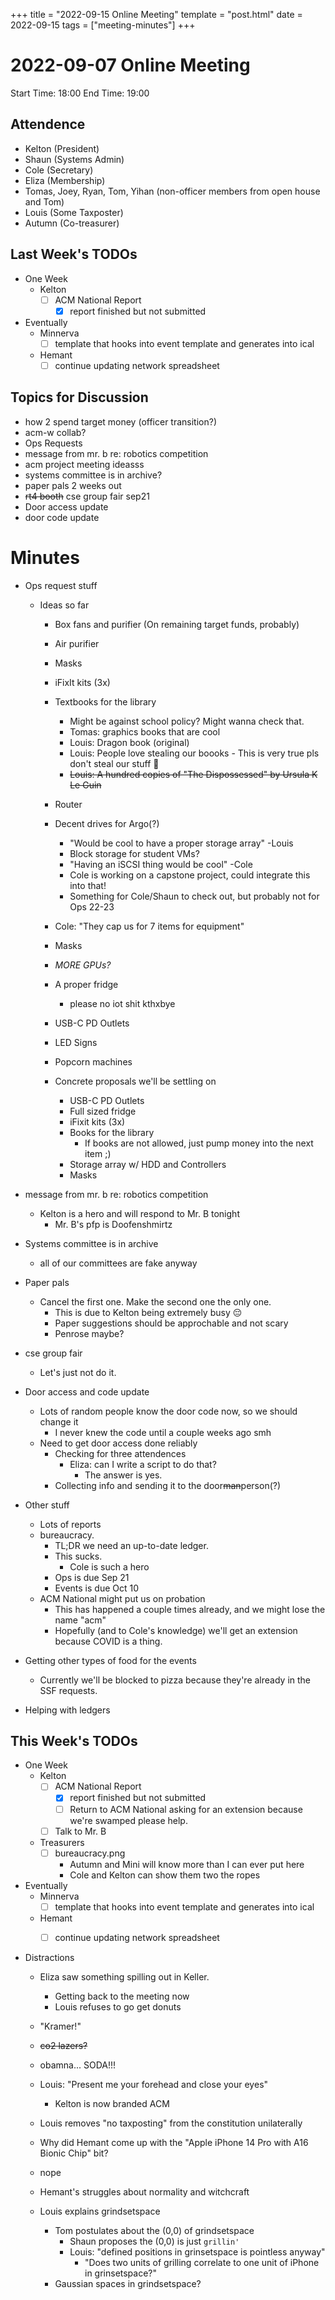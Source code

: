 +++
title = "2022-09-15 Online Meeting"
template = "post.html"
date = 2022-09-15
tags = ["meeting-minutes"]
+++
# 2022-09-07 Online Meeting

Start Time: 18:00 
End Time:   19:00

## Attendence
- Kelton    (President)
- Shaun     (Systems Admin)
- Cole      (Secretary)
- Eliza     (Membership)
- Tomas, Joey, Ryan, Tom, Yihan (non-officer members from open house and Tom)
- Louis     (Some Taxposter)
- Autumn    (Co-treasurer)

## Last Week's TODOs
- One Week
  - Kelton
    - [ ] ACM National Report
      - [X] report finished but not submitted
- Eventually
  - Minnerva
    - [ ] template that hooks into event template and generates into ical
  - Hemant
    - [ ] continue updating network spreadsheet

## Topics for Discussion
- how 2 spend target money (officer transition?) 
- acm-w collab?
- Ops Requests
- message from mr. b re: robotics competition
- acm project meeting ideasss
- systems committee is in archive?
- paper pals 2 weeks out
- ~~rt4 booth~~ cse group fair sep21
- Door access update
- door code update

# Minutes
- Ops request stuff
  - Ideas so far
    - Box fans and purifier (On remaining target funds, probably)
    - Air purifier
    - Masks
    - iFixIt kits (3x)
    - Textbooks for the library
      - Might be against school policy? Might wanna check that.
      - Tomas: graphics books that are cool
      - Louis: Dragon book (original)
      - Louis: People love stealing our boooks
            - This is very true pls don't steal our stuff 🥺
      - ~~Louis: A hundred copies of "The Dispossessed" by Ursula K Le Guin~~
    - Router
    - Decent drives for Argo(?)
        - "Would be cool to have a proper storage array" -Louis
        - Block storage for student VMs?
        - "Having an iSCSI thing would be cool" -Cole
        - Cole is working on a capstone project, could integrate this into that!
        - Something for Cole/Shaun to check out, but probably not for Ops 22-23
    - Cole: "They cap us for 7 items for equipment"
    - Masks
    - _MORE GPUs?_
    - A proper fridge
        - please no iot shit kthxbye
    - USB-C PD Outlets
    - LED Signs
    - Popcorn machines

    - Concrete proposals we'll be settling on 
        - USB-C PD Outlets
        - Full sized fridge
        - iFixit kits (3x)
        - Books for the library
            - If books are not allowed, just pump money into the next item ;)
        - Storage array w/ HDD and Controllers
        - Masks


- message from mr. b re: robotics competition
  - Kelton is a hero and will respond to Mr. B tonight
      - Mr. B's pfp is Doofenshmirtz

- Systems committee is in archive  
    - all of our committees are fake anyway

- Paper pals
  - Cancel the first one. Make the second one the only one.
    - This is due to Kelton being extremely busy 😔
    - Paper suggestions should be approchable and not scary
    - Penrose maybe?

- cse group fair
  - Let's just not do it.

- Door access and code update
  - Lots of random people know the door code now, so we should change it
    - I never knew the code until a couple weeks ago smh
  - Need to get door access done reliably
    - Checking for three attendences
      - Eliza: can I write a script to do that?
        - The answer is yes.
    - Collecting info and sending it to the door~~man~~person(?)

- Other stuff
  - Lots of reports
  - bureaucracy.
    - TL;DR we need an up-to-date ledger. 
    - This sucks.
      - Cole is such a hero
    - Ops is due Sep 21
    - Events is due Oct 10
  - ACM National might put us on probation
    - This has happened a couple times already, and we might lose the name "acm"
    - Hopefully (and to Cole's knowledge) we'll get an extension because COVID is a thing.

- Getting other types of food for the events
  - Currently we'll be blocked to pizza because they're already in the SSF requests.

- Helping with ledgers



## This Week's TODOs
- One Week
  - Kelton
    - [ ] ACM National Report
      - [X] report finished but not submitted
      - [ ] Return to ACM National asking for an extension because we're swamped please help.
    - [ ] Talk to Mr. B

  - Treasurers
    - [ ] bureaucracy.png
      - Autumn and Mini will know more than I can ever put here
      - Cole and Kelton can show them two the ropes
    
- Eventually
  - Minnerva
    - [ ] template that hooks into event template and generates into ical
  - Hemant
    - [ ] continue updating network spreadsheet


- Distractions 
  - Eliza saw something spilling out in Keller.
    - Getting back to the meeting now
    - Louis refuses to go get donuts

  - "Kramer!"
  - ~~co2 lazers?~~
  - obamna... SODA!!!
  - Louis: "Present me your forehead and close your eyes"
    - Kelton is now branded ACM
  - Louis removes "no taxposting" from the constitution unilaterally
  - Why did Hemant come up with the "Apple iPhone 14 Pro with A16 Bionic Chip" bit?
  - nope
  - Hemant's struggles about normality and witchcraft
  - Louis explains grindsetspace
    - Tom postulates about the (0,0) of grindsetspace
      - Shaun proposes the (0,0) is just `grillin'`
      - Louis: "defined positions in grinsetspace is pointless anyway"
        - "Does two units of grilling correlate to one unit of iPhone in grinsetspace?"
    - Gaussian spaces in grindsetspace?





